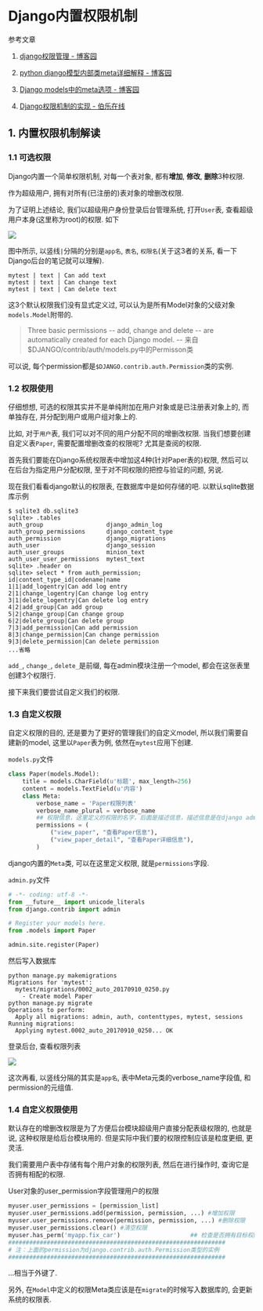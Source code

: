 # Django内置权限机制

参考文章

1. [django权限管理 - 博客园](http://www.cnblogs.com/huangxm/p/5770735.html)

2. [python django模型内部类meta详细解释 - 博客园](http://www.cnblogs.com/lcchuguo/p/4754485.html)

3. [Django models中的meta选项 - 博客园](http://www.cnblogs.com/ccorz/p/Django-models-zhong-demeta-xuan-xiang.html)

4. [Django权限机制的实现 - 伯乐在线](http://python.jobbole.com/84086/)

## 1. 内置权限机制解读

### 1.1 可选权限

Django内置一个简单权限机制, 对每一个表对象, 都有**增加**, **修改**, **删除**3种权限.

作为超级用户, 拥有对所有(已注册的)表对象的增删改权限.

为了证明上述结论, 我们以超级用户身份登录后台管理系统, 打开`User`表, 查看超级用户本身(这里称为root)的权限. 如下

![](https://gitimg.generals.space/00412ee5eb350d5894887e3749cf6e38.png)

图中所示, 以竖线`|`分隔的分别是`app名`, `表名`, `权限名`(关于这3者的关系, 看一下Django后台的笔记就可以理解).

```
mytest | text | Can add text
mytest | text | Can change text
mytest | text | Can delete text
```

这3个默认权限我们没有显式定义过, 可以认为是所有Model对象的父级对象`models.Model`附带的.

> Three basic permissions -- add, change and delete -- are automatically created for each Django model.   -- 来自$DJANGO/contrib/auth/models.py中的Permisson类

可以说, 每个permission都是`$DJANGO.contrib.auth.Permission`类的实例.

### 1.2 权限使用

仔细想想, 可选的权限其实并不是单纯附加在用户对象或是已注册表对象上的, 而单独存在, 并分配到用户或用户组对象上的.

比如, 对于`用户`表, 我们可以对不同的用户分配不同的增删改权限. 当我们想要创建自定义表`Paper`, 需要配置增删改查的权限呢? 尤其是查阅的权限.

首先我们要能在Django系统权限表中增加这4种(针对Paper表的)权限, 然后可以在后台为指定用户分配权限, 至于对不同权限的把控与验证的问题, 另说.

现在我们看看django默认的权限表, 在数据库中是如何存储的吧. 以默认sqlite数据库示例

```
$ sqlite3 db.sqlite3
sqlite> .tables
auth_group                  django_admin_log          
auth_group_permissions      django_content_type       
auth_permission             django_migrations         
auth_user                   django_session            
auth_user_groups            minion_text               
auth_user_user_permissions  mytest_text               
sqlite> .header on
sqlite> select * from auth_permission;
id|content_type_id|codename|name
1|1|add_logentry|Can add log entry
2|1|change_logentry|Can change log entry
3|1|delete_logentry|Can delete log entry
4|2|add_group|Can add group
5|2|change_group|Can change group
6|2|delete_group|Can delete group
7|3|add_permission|Can add permission
8|3|change_permission|Can change permission
9|3|delete_permission|Can delete permission
...省略
```

`add_`, `change_`, `delete_`是前缀, 每在admin模块注册一个model, 都会在这张表里创建3个权限行.

接下来我们要尝试自定义我们的权限.

### 1.3 自定义权限

自定义权限的目的, 还是要为了更好的管理我们的自定义model, 所以我们需要自建新的model, 这里以`Paper`表为例, 依然在`mytest`应用下创建.

`models.py`文件

```py
class Paper(models.Model):
    title = models.CharField(u'标题', max_length=256)
    content = models.TextField(u'内容')
    class Meta:
        verbose_name = 'Paper权限列表'
        verbose_name_plural = verbose_name
        ## 权限信息，这里定义的权限的名字，后面是描述信息，描述信息是在django admin中显示权限用的
        permissions = (
            ("view_paper", "查看Paper信息"),
            ("view_paper_detail", "查看Paper详细信息"),
        )
```

django内置的`Meta`类, 可以在这里定义权限, 就是`permissions`字段.

`admin.py`文件

```py
# -*- coding: utf-8 -*-
from __future__ import unicode_literals
from django.contrib import admin

# Register your models here.
from .models import Paper

admin.site.register(Paper)
```

然后写入数据库

```
python manage.py makemigrations
Migrations for 'mytest':
  mytest/migrations/0002_auto_20170910_0250.py
    - Create model Paper
python manage.py migrate
Operations to perform:
  Apply all migrations: admin, auth, contenttypes, mytest, sessions
Running migrations:
  Applying mytest.0002_auto_20170910_0250... OK
```

登录后台, 查看权限列表

![](https://gitimg.generals.space/459d4561505ba9d7ec39c459cefdfbba.png)

这次再看, 以竖线分隔的其实是`app名`, 表中Meta元类的verbose_name字段值, 和permission的元组值.

### 1.4 自定义权限使用

默认存在的增删改权限是为了方便后台模块超级用户直接分配表级权限的, 也就是说, 这种权限是给后台模块用的. 但是实际中我们要的权限控制应该是粒度更细, 更灵活. 

我们需要用户表中存储有每个用户对象的权限列表, 然后在进行操作时, 查询它是否拥有相配的权限.

User对象的user_permission字段管理用户的权限

```py
myuser.user_permissions = [permission_list]
myuser.user_permissions.add(permission, permission, ...) #增加权限
myuser.user_permissions.remove(permission, permission, ...) #删除权限
myuser.user_permissions.clear() #清空权限
myuser.has_perm('myapp.fix_car')                    ## 检查是否拥有目标权限, 注意前缀的存在
##############################################################
# 注：上面的permission为django.contrib.auth.Permission类型的实例
##############################################################
```

...相当于外键了.

另外, 在`Model`中定义的权限Meta类应该是在`migrate`的时候写入数据库的, 会更新系统的权限表.
